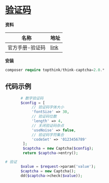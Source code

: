 # [验证码](https://doc.thinkphp.cn/v5_1/yanzhengma.html)

**资料**

| 名称            | 地址                                                      |
| --------------- | --------------------------------------------------------- |
| 官方手册-验证码 | [link](https://www.kancloud.cn/manual/thinkphp5_1/354122) |

**安装**

```php
composer require topthink/think-captcha=2.0.*
```

## 代码示例

```php
       # 数字验证码 
       $config = [
            // 验证码字体大小
            'fontSize' => 30,
            // 验证码位数
            'length' => 4,
            // 关闭验证码杂点
            'useNoise' => false,
            // 验证码字符集合
            'codeSet' => '0123456789'
        ]; 
        $captcha = new Captcha($config);
        return $captcha->entry();

# 验证
       $value = $request->param('value');
       $captcha = new Captcha();
       dd($captcha->check($value));
```


